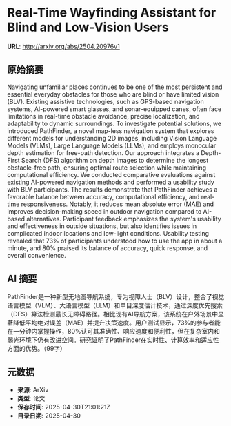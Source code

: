 # Real-Time Wayfinding Assistant for Blind and Low-Vision Users

**URL**: http://arxiv.org/abs/2504.20976v1

## 原始摘要

Navigating unfamiliar places continues to be one of the most persistent and
essential everyday obstacles for those who are blind or have limited vision
(BLV). Existing assistive technologies, such as GPS-based navigation systems,
AI-powered smart glasses, and sonar-equipped canes, often face limitations in
real-time obstacle avoidance, precise localization, and adaptability to dynamic
surroundings. To investigate potential solutions, we introduced PathFinder, a
novel map-less navigation system that explores different models for
understanding 2D images, including Vision Language Models (VLMs), Large
Language Models (LLMs), and employs monocular depth estimation for free-path
detection. Our approach integrates a Depth-First Search (DFS) algorithm on
depth images to determine the longest obstacle-free path, ensuring optimal
route selection while maintaining computational efficiency. We conducted
comparative evaluations against existing AI-powered navigation methods and
performed a usability study with BLV participants. The results demonstrate that
PathFinder achieves a favorable balance between accuracy, computational
efficiency, and real-time responsiveness. Notably, it reduces mean absolute
error (MAE) and improves decision-making speed in outdoor navigation compared
to AI-based alternatives. Participant feedback emphasizes the system's
usability and effectiveness in outside situations, but also identifies issues
in complicated indoor locations and low-light conditions. Usability testing
revealed that 73% of participants understood how to use the app in about a
minute, and 80% praised its balance of accuracy, quick response, and overall
convenience.


## AI 摘要

PathFinder是一种新型无地图导航系统，专为视障人士（BLV）设计，整合了视觉语言模型（VLM）、大语言模型（LLM）和单目深度估计技术，通过深度优先搜索（DFS）算法检测最长无障碍路径。相比现有AI导航方案，该系统在户外场景中显著降低平均绝对误差（MAE）并提升决策速度。用户测试显示，73%的参与者能在一分钟内掌握操作，80%认可其准确性、响应速度和便利性，但在复杂室内和弱光环境下仍有改进空间。研究证明了PathFinder在实时性、计算效率和适应性方面的优势。（99字）

## 元数据

- **来源**: ArXiv
- **类型**: 论文
- **保存时间**: 2025-04-30T21:01:21Z
- **目录日期**: 2025-04-30
